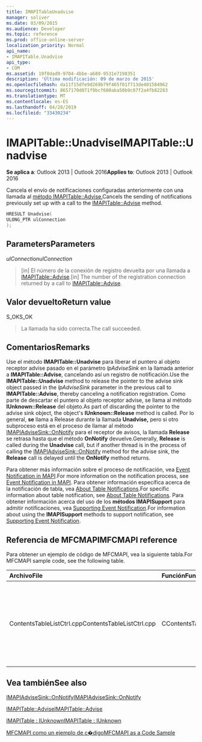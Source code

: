 ```yaml
---
title: IMAPITableUnadvise
manager: soliver
ms.date: 03/09/2015
ms.audience: Developer
ms.topic: reference
ms.prod: office-online-server
localization_priority: Normal
api_name:
- IMAPITable.Unadvise
api_type:
- COM
ms.assetid: 19f0dad9-9704-4bbe-a689-9531e7198351
description: 'Última modificación: 09 de marzo de 2015'
ms.openlocfilehash: da11f15dfe9d269b79f465f01f713de401584962
ms.sourcegitcommit: 8657170d071f9bcf680aba50b9c07f2a4fb82283
ms.translationtype: MT
ms.contentlocale: es-ES
ms.lasthandoff: 04/28/2019
ms.locfileid: "33430234"
---
```

# <a name="imapitableunadvise"></a><span data-ttu-id="ceb8f-103">IMAPITable::Unadvise</span><span class="sxs-lookup"><span data-stu-id="ceb8f-103">IMAPITable::Unadvise</span></span>

  
  
<span data-ttu-id="ceb8f-104">**Se aplica a**: Outlook 2013 | Outlook 2016</span><span class="sxs-lookup"><span data-stu-id="ceb8f-104">**Applies to**: Outlook 2013 | Outlook 2016</span></span> 
  
<span data-ttu-id="ceb8f-105">Cancela el envío de notificaciones configuradas anteriormente con una llamada al [método IMAPITable::Advise.](imapitable-advise.md)</span><span class="sxs-lookup"><span data-stu-id="ceb8f-105">Cancels the sending of notifications previously set up with a call to the [IMAPITable::Advise](imapitable-advise.md) method.</span></span> 
  
```cpp
HRESULT Unadvise(
ULONG_PTR ulConnection
);
```

## <a name="parameters"></a><span data-ttu-id="ceb8f-106">Parameters</span><span class="sxs-lookup"><span data-stu-id="ceb8f-106">Parameters</span></span>

 <span data-ttu-id="ceb8f-107">_ulConnection_</span><span class="sxs-lookup"><span data-stu-id="ceb8f-107">_ulConnection_</span></span>
  
> <span data-ttu-id="ceb8f-108">[in] El número de la conexión de registro devuelta por una llamada a [IMAPITable::Advise](imapitable-advise.md).</span><span class="sxs-lookup"><span data-stu-id="ceb8f-108">[in] The number of the registration connection returned by a call to [IMAPITable::Advise](imapitable-advise.md).</span></span>
    
## <a name="return-value"></a><span data-ttu-id="ceb8f-109">Valor devuelto</span><span class="sxs-lookup"><span data-stu-id="ceb8f-109">Return value</span></span>

<span data-ttu-id="ceb8f-110">S_OK</span><span class="sxs-lookup"><span data-stu-id="ceb8f-110">S_OK</span></span> 
  
> <span data-ttu-id="ceb8f-111">La llamada ha sido correcta.</span><span class="sxs-lookup"><span data-stu-id="ceb8f-111">The call succeeded.</span></span>
    
## <a name="remarks"></a><span data-ttu-id="ceb8f-112">Comentarios</span><span class="sxs-lookup"><span data-stu-id="ceb8f-112">Remarks</span></span>

<span data-ttu-id="ceb8f-113">Use el método **IMAPITable::Unadvise** para liberar el puntero al objeto receptor advise pasado en el parámetro  _lpAdviseSink_ en la llamada anterior a **IMAPITable::Advise**, cancelando así un registro de notificación.</span><span class="sxs-lookup"><span data-stu-id="ceb8f-113">Use the **IMAPITable::Unadvise** method to release the pointer to the advise sink object passed in the  _lpAdviseSink_ parameter in the previous call to **IMAPITable::Advise**, thereby canceling a notification registration.</span></span> <span data-ttu-id="ceb8f-114">Como parte de descartar el puntero al objeto receptor advise, se llama al método **IUnknown::Release** del objeto.</span><span class="sxs-lookup"><span data-stu-id="ceb8f-114">As part of discarding the pointer to the advise sink object, the object's **IUnknown::Release** method is called.</span></span> <span data-ttu-id="ceb8f-115">Por lo general, **se** llama a Release durante la llamada **Unadvise,** pero si otro subproceso está en el proceso de llamar al método [IMAPIAdviseSink::OnNotify](imapiadvisesink-onnotify.md) para el receptor de avisos, la llamada **Release** se retrasa hasta que el método **OnNotify** devuelve.</span><span class="sxs-lookup"><span data-stu-id="ceb8f-115">Generally, **Release** is called during the **Unadvise** call, but if another thread is in the process of calling the [IMAPIAdviseSink::OnNotify](imapiadvisesink-onnotify.md) method for the advise sink, the **Release** call is delayed until the **OnNotify** method returns.</span></span> 
  
<span data-ttu-id="ceb8f-116">Para obtener más información sobre el proceso de notificación, vea [Event Notification in MAPI](event-notification-in-mapi.md).</span><span class="sxs-lookup"><span data-stu-id="ceb8f-116">For more information on the notification process, see [Event Notification in MAPI](event-notification-in-mapi.md).</span></span> <span data-ttu-id="ceb8f-117">Para obtener información específica acerca de la notificación de tabla, vea [About Table Notifications](about-table-notifications.md).</span><span class="sxs-lookup"><span data-stu-id="ceb8f-117">For specific information about table notification, see [About Table Notifications](about-table-notifications.md).</span></span> <span data-ttu-id="ceb8f-118">Para obtener información acerca del uso de los **métodos IMAPISupport** para admitir notificaciones, vea [Supporting Event Notification](supporting-event-notification.md).</span><span class="sxs-lookup"><span data-stu-id="ceb8f-118">For information about using the **IMAPISupport** methods to support notification, see [Supporting Event Notification](supporting-event-notification.md).</span></span>
  
## <a name="mfcmapi-reference"></a><span data-ttu-id="ceb8f-119">Referencia de MFCMAPI</span><span class="sxs-lookup"><span data-stu-id="ceb8f-119">MFCMAPI reference</span></span>

<span data-ttu-id="ceb8f-120">Para obtener un ejemplo de código de MFCMAPI, vea la siguiente tabla.</span><span class="sxs-lookup"><span data-stu-id="ceb8f-120">For MFCMAPI sample code, see the following table.</span></span>
  
|<span data-ttu-id="ceb8f-121">**Archivo**</span><span class="sxs-lookup"><span data-stu-id="ceb8f-121">**File**</span></span>|<span data-ttu-id="ceb8f-122">**Función**</span><span class="sxs-lookup"><span data-stu-id="ceb8f-122">**Function**</span></span>|<span data-ttu-id="ceb8f-123">**Comentario**</span><span class="sxs-lookup"><span data-stu-id="ceb8f-123">**Comment**</span></span>|
|:-----|:-----|:-----|
|<span data-ttu-id="ceb8f-124">ContentsTableListCtrl.cpp</span><span class="sxs-lookup"><span data-stu-id="ceb8f-124">ContentsTableListCtrl.cpp</span></span>  <br/> |<span data-ttu-id="ceb8f-125">CContentsTableListCtrl::NotificationOff</span><span class="sxs-lookup"><span data-stu-id="ceb8f-125">CContentsTableListCtrl::NotificationOff</span></span>  <br/> |<span data-ttu-id="ceb8f-126">MFCMAPI usa el **método IMAPITable::Unadvise** para cancelar las notificaciones de la tabla.</span><span class="sxs-lookup"><span data-stu-id="ceb8f-126">MFCMAPI uses the **IMAPITable::Unadvise** method to cancel notifications for the table.</span></span>  <br/> |
   
## <a name="see-also"></a><span data-ttu-id="ceb8f-127">Vea también</span><span class="sxs-lookup"><span data-stu-id="ceb8f-127">See also</span></span>



[<span data-ttu-id="ceb8f-128">IMAPIAdviseSink::OnNotify</span><span class="sxs-lookup"><span data-stu-id="ceb8f-128">IMAPIAdviseSink::OnNotify</span></span>](imapiadvisesink-onnotify.md)
  
[<span data-ttu-id="ceb8f-129">IMAPITable::Advise</span><span class="sxs-lookup"><span data-stu-id="ceb8f-129">IMAPITable::Advise</span></span>](imapitable-advise.md)
  
[<span data-ttu-id="ceb8f-130">IMAPITable : IUnknown</span><span class="sxs-lookup"><span data-stu-id="ceb8f-130">IMAPITable : IUnknown</span></span>](imapitableiunknown.md)


[<span data-ttu-id="ceb8f-131">MFCMAPI como un ejemplo de c�digo</span><span class="sxs-lookup"><span data-stu-id="ceb8f-131">MFCMAPI as a Code Sample</span></span>](mfcmapi-as-a-code-sample.md)

